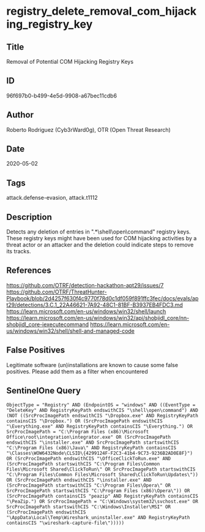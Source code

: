 # registry_delete_removal_com_hijacking_registry_key

## Title
Removal of Potential COM Hijacking Registry Keys

## ID
96f697b0-b499-4e5d-9908-a67bec11cdb6

## Author
Roberto Rodriguez (Cyb3rWard0g), OTR (Open Threat Research)

## Date
2020-05-02

## Tags
attack.defense-evasion, attack.t1112

## Description
Detects any deletion of entries in ".*\shell\open\command" registry keys.
These registry keys might have been used for COM hijacking activities by a threat actor or an attacker and the deletion could indicate steps to remove its tracks.


## References
https://github.com/OTRF/detection-hackathon-apt29/issues/7
https://github.com/OTRF/ThreatHunter-Playbook/blob/2d4257f630f4c9770f78d0c1df059f891ffc3fec/docs/evals/apt29/detections/3.C.1_22A46621-7A92-48C1-81BF-B3937EB4FDC3.md
https://learn.microsoft.com/en-us/windows/win32/shell/launch
https://learn.microsoft.com/en-us/windows/win32/api/shobjidl_core/nn-shobjidl_core-iexecutecommand
https://learn.microsoft.com/en-us/windows/win32/shell/shell-and-managed-code

## False Positives
Legitimate software (un)installations are known to cause some false positives. Please add them as a filter when encountered

## SentinelOne Query
```
ObjectType = "Registry" AND (EndpointOS = "windows" AND ((EventType = "DeleteKey" AND RegistryKeyPath endswithCIS "\shell\open\command") AND (NOT ((SrcProcImagePath endswithCIS "\Dropbox.exe" AND RegistryKeyPath containsCIS "\Dropbox.") OR (SrcProcImagePath endswithCIS "\Everything.exe" AND RegistryKeyPath containsCIS "\Everything.") OR SrcProcImagePath = "C:\Program Files (x86)\Microsoft Office\root\integration\integrator.exe" OR (SrcProcImagePath endswithCIS "\installer.exe" AND SrcProcImagePath startswithCIS "C:\Program Files (x86)\Java\" AND RegistryKeyPath containsCIS "\Classes\WOW6432Node\CLSID\{4299124F-F2C3-41b4-9C73-9236B2AD0E8F}") OR (SrcProcImagePath endswithCIS "\OfficeClickToRun.exe" AND (SrcProcImagePath startswithCIS "C:\Program Files\Common Files\Microsoft Shared\ClickToRun\" OR SrcProcImagePath startswithCIS "C:\Program Files\Common Files\Microsoft Shared\ClickToRun\Updates\")) OR (SrcProcImagePath endswithCIS "\installer.exe" AND (SrcProcImagePath startswithCIS "C:\Program Files\Opera\" OR SrcProcImagePath startswithCIS "C:\Program Files (x86)\Opera\")) OR (SrcProcImagePath containsCIS "peazip" AND RegistryKeyPath containsCIS "\PeaZip.") OR SrcProcImagePath = "C:\Windows\system32\svchost.exe" OR SrcProcImagePath startswithCIS "C:\Windows\Installer\MSI" OR (SrcProcImagePath endswithCIS "\AppData\Local\Temp\Wireshark_uninstaller.exe" AND RegistryKeyPath containsCIS "\wireshark-capture-file\")))))

```